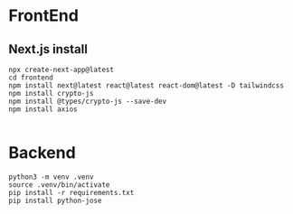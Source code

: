 # FrontEnd

## Next.js install

```
npx create-next-app@latest
cd frontend
npm install next@latest react@latest react-dom@latest -D tailwindcss
npm install crypto-js
npm install @types/crypto-js --save-dev
npm install axios


```

# Backend

```
python3 -m venv .venv
source .venv/bin/activate
pip install -r requirements.txt
pip install python-jose


```